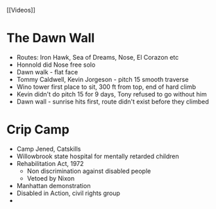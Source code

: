 [[Videos]]
# The Dawn Wall
- Routes: Iron Hawk, Sea of Dreams, Nose, El Corazon  etc
- Honnold did Nose free solo
- Dawn walk - flat face
- Tommy Caldwell, Kevin Jorgeson - pitch 15 smooth traverse
- Wino tower first place to sit, 300 ft from top, end of hard climb
- Kevin didn't do pitch 15 for 9 days, Tony refused to go without him
- Dawn wall - sunrise hits first, route didn't exist before they climbed

# Crip Camp
- Camp Jened, Catskills
- Willowbrook state hospital for mentally retarded children
- Rehabilitation Act, 1972
	- Non discrimination against disabled people
	- Vetoed by Nixon
- Manhattan demonstration
- Disabled in Action, civil rights group
- 